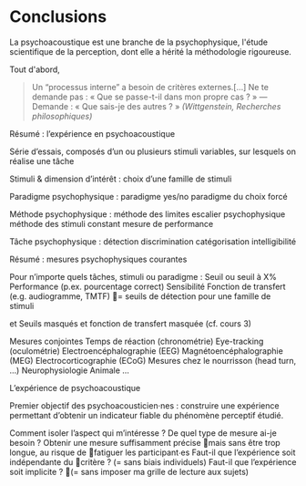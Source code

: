 
# Conclusions

La psychoacoustique est une branche de la psychophysique, l'étude scientifique de la perception, dont elle a hérité la méthodologie rigoureuse.

Tout d'abord,

> Un “processus interne” a besoin de critères externes.[…] Ne te demande pas : « Que se passe-t-il dans mon propre cas ? » — Demande : « Que sais-je des autres ? » *(Wittgenstein, Recherches philosophiques)*

Résumé : l’expérience en psychoacoustique

Série d’essais, composés d’un ou plusieurs stimuli variables, sur lesquels on réalise une tâche

Stimuli & dimension d’intérêt : choix d’une famille de stimuli

Paradigme psychophysique :
paradigme yes/no 
paradigme du choix forcé

Méthode psychophysique :
méthode des limites
escalier psychophysique
méthode des stimuli constant
mesure de performance

Tâche psychophysique :
détection 
discrimination 
catégorisation 
intelligibilité

Résumé : mesures psychophysiques courantes

Pour n’importe quels tâches, stimuli ou paradigme :
Seuil ou seuil à X%
Performance (p.ex. pourcentage correct)
Sensibilité
Fonction de transfert (e.g. audiogramme, TMTF) = seuils de détection pour une famille de stimuli

et Seuils masqués et fonction de transfert masquée (cf. cours 3)

Mesures conjointes
Temps de réaction (chronométrie)
Eye-tracking (oculométrie)
Electroencéphalographie (EEG)
Magnétoencéphalographie (MEG)
Electrocorticographie (ECoG)
Mesures chez le nourrisson (head turn, …)
Neurophysiologie Animale
…

L’expérience de psychoacoustique

Premier objectif des psychoacousticien·nes : construire une expérience permettant d’obtenir un indicateur fiable du phénomène perceptif étudié. 

Comment isoler l’aspect qui m’intéresse ?
De quel type de mesure ai-je besoin ?
Obtenir une mesure suffisamment précise mais sans être trop longue, au risque de fatiguer les participant∙es
Faut-il que l’expérience soit indépendante du critère ? (= sans biais individuels) 
Faut-il que l’expérience soit implicite ? (= sans imposer ma grille de lecture aux sujets)







